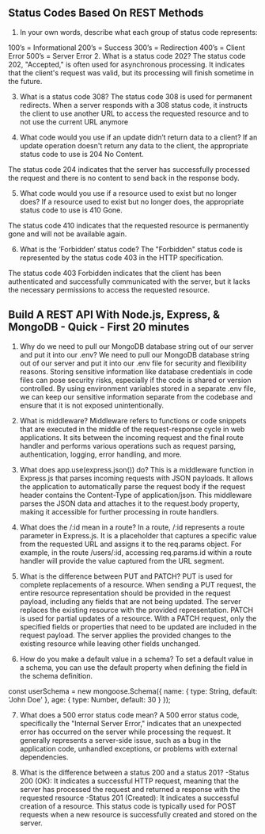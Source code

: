 ## Status Codes Based On REST Methods

1. In your own words, describe what each group of status code represents:

100’s =  Informational
200’s =  Success
300’s = Redirection
400’s = Client Error
500’s = Server Error
2. What is a status code 202?
The status code 202, "Accepted," is often used for asynchronous processing. It indicates that the client's request was valid, but its processing will finish sometime in the future. 

3. What is a status code 308?
 The status code 308 is used for permanent redirects. When a server responds with a 308 status code, it instructs the client to use another URL to access the requested resource and to not use the current URL anymore

4. What code would you use if an update didn’t return data to a client?
If an update operation doesn't return any data to the client, the appropriate status code to use is 204 No Content.

The status code 204 indicates that the server has successfully processed the request and there is no content to send back in the response body.

5. What code would you use if a resource used to exist but no longer does?
If a resource used to exist but no longer does, the appropriate status code to use is 410 Gone.

The status code 410 indicates that the requested resource is permanently gone and will not be available again. 

6. What is the ‘Forbidden’ status code?
The "Forbidden" status code is represented by the status code 403 in the HTTP specification.

The status code 403 Forbidden indicates that the client has been authenticated and successfully communicated with the server, but it lacks the necessary permissions to access the requested resource. 

## Build A REST API With Node.js, Express, & MongoDB - Quick - First 20 minutes

1. Why do we need to pull our MongoDB database string out of our server and put it into our .env?
We need to pull our MongoDB database string out of our server and put it into our .env file for security and flexibility reasons. Storing sensitive information like database credentials in code files can pose security risks, especially if the code is shared or version controlled. By using environment variables stored in a separate .env file, we can keep our sensitive information separate from the codebase and ensure that it is not exposed unintentionally.

2. What is middleware?
Middleware refers to functions or code snippets that are executed in the middle of the request-response cycle in web applications. It sits between the incoming request and the final route handler and performs various operations such as request parsing, authentication, logging, error handling, and more.

3. What does app.use(express.json()) do?
 This is a middleware function in Express.js that parses incoming requests with JSON payloads. It allows the application to automatically parse the request body if the request header contains the Content-Type of application/json. This middleware parses the JSON data and attaches it to the request.body property, making it accessible for further processing in route handlers.
4. What does the /:id mean in a route?
In a route, /:id represents a route parameter in Express.js. It is a placeholder that captures a specific value from the requested URL and assigns it to the req.params object. For example, in the route /users/:id, accessing req.params.id within a route handler will provide the value captured from the URL segment.

5. What is the difference between PUT and PATCH?
PUT is used for complete replacements of a resource. When sending a PUT request, the entire resource representation should be provided in the request payload, including any fields that are not being updated. The server replaces the existing resource with the provided representation.
PATCH is used for partial updates of a resource. With a PATCH request, only the specified fields or properties that need to be updated are included in the request payload. The server applies the provided changes to the existing resource while leaving other fields unchanged.

6. How do you make a default value in a schema?
To set a default value in a schema, you can use the default property when defining the field in the schema definition.

const userSchema = new mongoose.Schema({
  name: {
    type: String,
    default: 'John Doe'
  },
  age: {
    type: Number,
    default: 30
  }
});


7. What does a 500 error status code mean?
A 500 error status code, specifically the "Internal Server Error," indicates that an unexpected error has occurred on the server while processing the request. It generally represents a server-side issue, such as a bug in the application code, unhandled exceptions, or problems with external dependencies. 

8. What is the difference between a status 200 and a status 201?
-Status 200 (OK): It indicates a successful HTTP request, meaning that the server has processed the request and returned a response with the requested resource
-Status 201 (Created): It indicates a successful creation of a resource. This status code is typically used for POST requests when a new resource is successfully created and stored on the server. 
